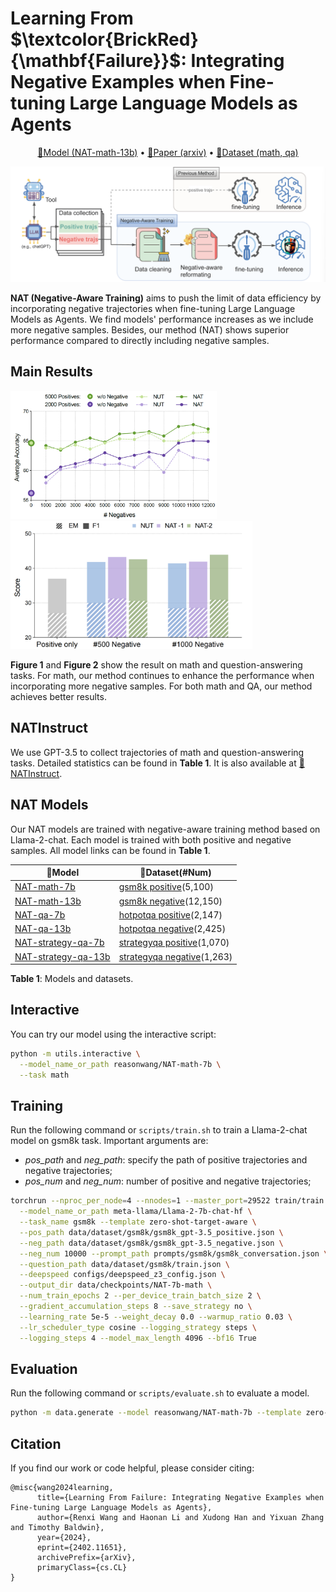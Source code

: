 # Learning From $\textcolor{BrickRed}{\mathbf{Failure}}$: Integrating Negative Examples when Fine-tuning Large Language Models as Agents

<p align="center">
    <a href="https://huggingface.co/reasonwang/NAT-math-13b">🤗Model (NAT-math-13b)</a>
    • 
	<a href="https://arxiv.org/pdf/2402.11651.pdf">📄Paper (arxiv)</a>
	• 
    <a href="https://huggingface.co/datasets/reasonwang/NATInstruct">🤗Dataset (math, qa)</a>
</p>


![Illustration](./assets/Illustration.png)

**NAT (Negative-Aware Training)** aims to push the limit of data efficiency by incorporating negative trajectories when fine-tuning Large Language Models as Agents. We find models' performance increases as we include more negative samples. Besides, our method (NAT) shows superior performance compared to directly including negative samples.



## Main Results

<img src="./assets/math_num.png" width="330"><img src="./assets/qa_num.png" width="387">

**Figure 1** and **Figure 2** show the result on math and question-answering tasks. For math, our method continues to enhance the performance when incorporating more negative samples. For both math and QA, our method achieves better results.

## NATInstruct

We use GPT-3.5 to collect trajectories of math and question-answering tasks. Detailed statistics can be found in **Table 1**. It is also available at [🤗NATInstruct](https://huggingface.co/datasets/reasonwang/NATInstruct). 

## NAT Models

Our NAT models are trained with negative-aware training method based on Llama-2-chat. Each model is trained with both positive and negative samples. All model links can be found in **Table 1**.

| 🤗Model                                                       | 📂Dataset(#Num)                                               |
| ------------------------------------------------------------ | ------------------------------------------------------------ |
| [NAT-math-7b](https://huggingface.co/reasonwang/NAT-math-7b) | [gsm8k positive](https://github.com/Reason-Wang/NAT/blob/master/data/dataset/gsm8k/gsm8k_gpt-3.5_positive.json)(5,100) |
| [NAT-math-13b](https://huggingface.co/reasonwang/NAT-math-13b) | [gsm8k negative](https://github.com/Reason-Wang/NAT/blob/master/data/dataset/gsm8k/gsm8k_gpt-3.5_negative.json)(12,150) |
| [NAT-qa-7b](https://huggingface.co/reasonwang/NAT-qa-7b)     | [hotpotqa positive](https://github.com/Reason-Wang/NAT/blob/master/data/dataset/hotpotqa/hotpotqa_gpt-3.5_positive.json)(2,147) |
| [NAT-qa-13b](https://huggingface.co/reasonwang/NAT-qa-13b)   | [hotpotqa negative](https://github.com/Reason-Wang/NAT/blob/master/data/dataset/hotpotqa/hotpotqa_gpt-3.5_negative.json)(2,425) |
| [NAT-strategy-qa-7b](https://huggingface.co/reasonwang/NAT-strategy-qa-7b) | [strategyqa positive](https://github.com/Reason-Wang/NAT/blob/master/data/dataset/strategyqa/strategyqa_gpt-3.5_positive.json)(1,070) |
| [NAT-strategy-qa-13b](https://huggingface.co/reasonwang/NAT-strategy-qa-13b) | [strategyqa negative](https://github.com/Reason-Wang/NAT/blob/master/data/dataset/strategyqa/strategyqa_gpt-3.5_negative.json)(1,263) |

**Table 1**: Models and datasets.

## Interactive

You can try our model using the interactive script:

```bash
python -m utils.interactive \
  --model_name_or_path reasonwang/NAT-math-7b \
  --task math
```

## Training

Run the following command or `scripts/train.sh` to train a Llama-2-chat model on gsm8k task. Important arguments are:

- *pos_path* and *neg_path*: specify the path of positive trajectories and negative trajectories; 
- *pos_num* and *neg_num*: number of positive and negative trajectories;

```bash
torchrun --nproc_per_node=4 --nnodes=1 --master_port=29522 train/train.py \
  --model_name_or_path meta-llama/Llama-2-7b-chat-hf \
  --task_name gsm8k --template zero-shot-target-aware \
  --pos_path data/dataset/gsm8k/gsm8k_gpt-3.5_positive.json \
  --neg_path data/dataset/gsm8k/gsm8k_gpt-3.5_negative.json \
  --neg_num 10000 --prompt_path prompts/gsm8k/gsm8k_conversation.json \
  --question_path data/dataset/gsm8k/train.json \
  --deepspeed configs/deepspeed_z3_config.json \
  --output_dir data/checkpoints/NAT-7b-math \
  --num_train_epochs 2 --per_device_train_batch_size 2 \
  --gradient_accumulation_steps 8 --save_strategy no \
  --learning_rate 5e-5 --weight_decay 0.0 --warmup_ratio 0.03 \
  --lr_scheduler_type cosine --logging_strategy steps \
  --logging_steps 4 --model_max_length 4096 --bf16 True
```

## Evaluation

Run the following command or `scripts/evaluate.sh` to evaluate a model.

```bash
python -m data.generate --model reasonwang/NAT-math-7b --template zero-shot-target-aware --temperature 0.2 --task_name gsm8k --task_split test
```

## Citation

If you find our work or code helpful, please consider citing:

```
@misc{wang2024learning,
      title={Learning From Failure: Integrating Negative Examples when Fine-tuning Large Language Models as Agents}, 
      author={Renxi Wang and Haonan Li and Xudong Han and Yixuan Zhang and Timothy Baldwin},
      year={2024},
      eprint={2402.11651},
      archivePrefix={arXiv},
      primaryClass={cs.CL}
}
```

